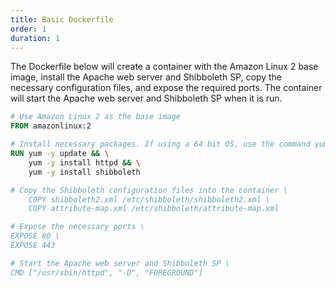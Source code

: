 ```yaml
---
title: Basic Dockerfile
order: 1
duration: 1
---
```


The Dockerfile below will create a container with the Amazon Linux 2 base image, install the Apache web server and Shibboleth SP, copy the necessary configuration files, and expose the required ports. The container will start the Apache web server and Shibboleth SP when it is run.


```dockerfile
# Use Amazon Linux 2 as the base image
FROM amazonlinux:2

# Install necessary packages. If using a 64 bit OS, use the command yum -y install shibboleth.x86_64
RUN yum -y update && \
    yum -y install httpd && \
    yum -y install shibboleth 

# Copy the Shibboleth configuration files into the container \
    COPY shibboleth2.xml /etc/shibboleth/shibboleth2.xml \
    COPY attribute-map.xml /etc/shibboleth/attribute-map.xml 

# Expose the necessary ports \
EXPOSE 80 \
EXPOSE 443

# Start the Apache web server and Shibboleth SP \
CMD ["/usr/sbin/httpd", "-D", "FOREGROUND"]
```
